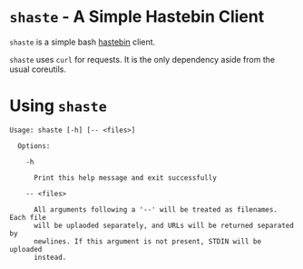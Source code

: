 # `shaste` - A Simple Hastebin Client

`shaste` is a simple bash [hastebin](https://hastebin.com) client.

`shaste` uses `curl` for requests. It is the only dependency aside from the
usual coreutils.

# Using `shaste`

```
Usage: shaste [-h] [-- <files>]

  Options:

    -h

      Print this help message and exit successfully

    -- <files>

      All arguments following a '--' will be treated as filenames. Each file
      will be uplaoded separately, and URLs will be returned separated by
      newlines. If this argument is not present, STDIN will be uploaded
      instead.
```
